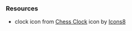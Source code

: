 


### Resources
- clock icon from <a target="_blank" href="https://icons8.com/icon/vo8d2PdDppVn/chess-clock">Chess Clock</a> icon by <a target="_blank" href="https://icons8.com">Icons8</a>